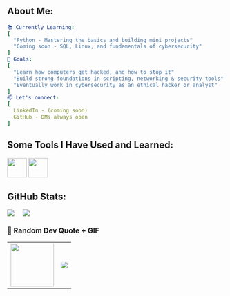 ## About Me:

```yaml
📚 Currently Learning:
[
  "Python - Mastering the basics and building mini projects"
  "Coming soon - SQL, Linux, and fundamentals of cybersecurity"
]
🎯 Goals:
[
  "Learn how computers get hacked, and how to stop it"
  "Build strong foundations in scripting, networking & security tools"
  "Eventually work in cybersecurity as an ethical hacker or analyst"
]
📫 Let's connect:
[
  LinkedIn - (coming soon)
  GitHub - DMs always open
]

```
## Some Tools I Have Used and Learned:
<p align="left">
<img src="https://cdn.jsdelivr.net/gh/devicons/devicon@latest/icons/python/python-original-wordmark.svg" width="45" height="45"/>
<img src="https://cdn.jsdelivr.net/gh/devicons/devicon@latest/icons/mysql/mysql-original-wordmark.svg" width="45" height="45"/>
</p>

## GitHub Stats:

<div style="display: flex; gap: 20px;">
  <img src="https://github-readme-stats.vercel.app/api?username=sashimye&theme=blue_navy&hide_border=false&include_all_commits=false&count_private=false" />
  <img src="https://nirzak-streak-stats.vercel.app/?user=sashimye&theme=blue_navy&hide_border=false" />
</div>

### 🎲 Random Dev Quote + GIF

<table cellspacing="0" cellpadding="0">
  <tr>
    <td>
      <img src="https://media3.giphy.com/media/v1.Y2lkPTc5MGI3NjExcnM2bmZ2Z2d5cTg5cHJ6YTBlYjN3bjQxdWE0cmdwMW9sZ2F5MXBqcSZlcD12MV9pbnRlcm5hbF9naWZfYnlfaWQmY3Q9cw/ao9DUiTKH60XS/giphy.gif" width="100" />
    </td>
    <td>
      <img src="https://quotes-github-readme.vercel.app/api?type=horizontal&theme=radical" />
    </td>
  </tr>
</table>
